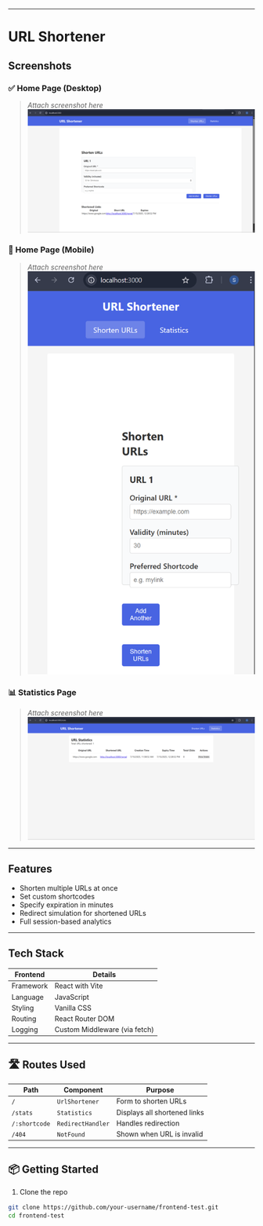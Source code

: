 
---
# URL Shortener

## Screenshots

### ✅ Home Page (Desktop)

> _Attach screenshot here_
![Home Page Desktop](frontend-test/screenshots/Desktop_View.png)

### 📱 Home Page (Mobile)

> _Attach screenshot here_
![Home Page Mobile](frontend-test/screenshots/Mobile_View.png)

### 📊 Statistics Page 

> _Attach screenshot here_
![Statistics](frontend-test/screenshots/Statistics_Page.png)


---

## Features

- Shorten multiple URLs at once 
- Set custom shortcodes 
- Specify expiration in minutes 
- Redirect simulation for shortened URLs
- Full session-based analytics 


---

## Tech Stack

| Frontend | Details |
|----------|---------|
| Framework | React with Vite |
| Language |JavaScript |
| Styling | Vanilla CSS |
| Routing | React Router DOM |
| Logging | Custom Middleware (via fetch) |

---

## 🛣️ Routes Used

| Path | Component | Purpose |
|------|-----------|---------|
| `/` | `UrlShortener` | Form to shorten URLs |
| `/stats` | `Statistics` | Displays all shortened links |
| `/:shortcode` | `RedirectHandler` | Handles redirection |
| `/404` | `NotFound` | Shown when URL is invalid |

---

## 📦 Getting Started

1. Clone the repo
```bash
git clone https://github.com/your-username/frontend-test.git
cd frontend-test
